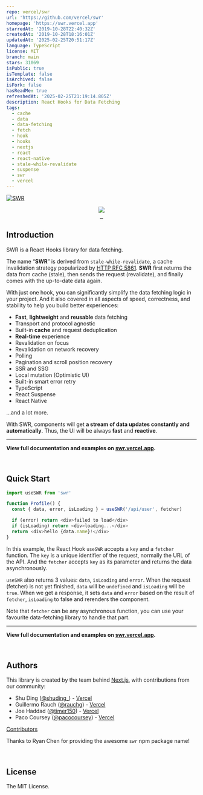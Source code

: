 ```yaml
---
repo: vercel/swr
url: 'https://github.com/vercel/swr'
homepage: 'https://swr.vercel.app'
starredAt: '2019-10-28T22:40:32Z'
createdAt: '2019-10-28T18:16:01Z'
updatedAt: '2025-02-25T20:51:17Z'
language: TypeScript
license: MIT
branch: main
stars: 31069
isPublic: true
isTemplate: false
isArchived: false
isFork: false
hasReadMe: true
refreshedAt: '2025-02-25T21:19:14.805Z'
description: React Hooks for Data Fetching
tags:
  - cache
  - data
  - data-fetching
  - fetch
  - hook
  - hooks
  - nextjs
  - react
  - react-native
  - stale-while-revalidate
  - suspense
  - swr
  - vercel
---
```


[![SWR](https://assets.vercel.com/image/upload/v1572289618/swr/banner.png)](https://swr.vercel.app)

<p align="center">
  <a aria-label="Vercel logo" href="https://vercel.com">
    <img src="https://badgen.net/badge/icon/Made%20by%20Vercel?icon=zeit&label&color=black&labelColor=black">
  </a>
  <br/>
  <a aria-label="NPM version" href="https://www.npmjs.com/package/swr">
    <img alt="" src="https://badgen.net/npm/v/swr">
  </a>
  <a aria-label="Package size" href="https://bundlephobia.com/result?p=swr">
    <img alt="" src="https://badgen.net/bundlephobia/minzip/swr">
  </a>
  <a aria-label="License" href="https://github.com/vercel/swr/blob/main/LICENSE">
    <img alt="" src="https://badgen.net/npm/license/swr">
  </a>
</p>

## Introduction

SWR is a React Hooks library for data fetching.

The name “**SWR**” is derived from `stale-while-revalidate`, a cache invalidation strategy popularized by [HTTP RFC 5861](https://tools.ietf.org/html/rfc5861).
**SWR** first returns the data from cache (stale), then sends the request (revalidate), and finally comes with the up-to-date data again.

With just one hook, you can significantly simplify the data fetching logic in your project. And it also covered in all aspects of speed, correctness, and stability to help you build better experiences:

- **Fast**, **lightweight** and **reusable** data fetching
- Transport and protocol agnostic
- Built-in **cache** and request deduplication
- **Real-time** experience
- Revalidation on focus
- Revalidation on network recovery
- Polling
- Pagination and scroll position recovery
- SSR and SSG
- Local mutation (Optimistic UI)
- Built-in smart error retry
- TypeScript
- React Suspense
- React Native

...and a lot more.

With SWR, components will get **a stream of data updates constantly and automatically**. Thus, the UI will be always **fast** and **reactive**.

---

**View full documentation and examples on [swr.vercel.app](https://swr.vercel.app).**

<br/>

## Quick Start

```js
import useSWR from 'swr'

function Profile() {
  const { data, error, isLoading } = useSWR('/api/user', fetcher)

  if (error) return <div>failed to load</div>
  if (isLoading) return <div>loading...</div>
  return <div>hello {data.name}!</div>
}
```

In this example, the React Hook `useSWR` accepts a `key` and a `fetcher` function.
The `key` is a unique identifier of the request, normally the URL of the API. And the `fetcher` accepts
`key` as its parameter and returns the data asynchronously.

`useSWR` also returns 3 values: `data`, `isLoading` and `error`. When the request (fetcher) is not yet finished,
`data` will be `undefined` and `isLoading` will be `true`. When we get a response, it sets `data` and `error` based on the result
of `fetcher`, `isLoading` to false and rerenders the component.

Note that `fetcher` can be any asynchronous function, you can use your favourite data-fetching
library to handle that part.

---

**View full documentation and examples on [swr.vercel.app](https://swr.vercel.app).**

<br/>

## Authors

This library is created by the team behind [Next.js](https://nextjs.org), with contributions from our community:

- Shu Ding ([@shuding\_](https://twitter.com/shuding_)) - [Vercel](https://vercel.com)
- Guillermo Rauch ([@rauchg](https://twitter.com/rauchg)) - [Vercel](https://vercel.com)
- Joe Haddad ([@timer150](https://twitter.com/timer150)) - [Vercel](https://vercel.com)
- Paco Coursey ([@pacocoursey](https://twitter.com/pacocoursey)) - [Vercel](https://vercel.com)

[Contributors](https://github.com/vercel/swr/graphs/contributors)

Thanks to Ryan Chen for providing the awesome `swr` npm package name!

<br/>

## License

The MIT License.
